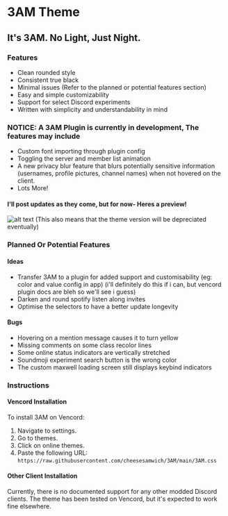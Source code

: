 # 3AM Theme
## It's 3AM. No Light, Just Night.

### Features

- Clean rounded style
- Consistent true black
- Minimal issues (Refer to the planned or potential features section)
- Easy and simple customizability
- Support for select Discord experiments
- Written with simplicity and understandability in mind

### NOTICE: A 3AM Plugin is currently in development, The features may include
- Custom font importing through plugin config
- Toggling the server and member list animation
- A new privacy blur feature that blurs potentially sensitive information (usernames, profile pictures, channel names) when not hovered on the client.
- Lots More!
#### I'll post updates as they come, but for now- Heres a preview!
![alt text](https://media.discordapp.net/attachments/1165110465509195798/1188948768599576749/image.png?ex=659c61d4&is=6589ecd4&hm=6f0113b097cc0d02ea84d4c45f6bf20c5ce161119dee008a87c2c3e9f34bd5b7&=&format=webp&quality=lossless&width=616&height=671)
(This also means that the theme version will be depreciated eventually)

### Planned Or Potential Features
#### Ideas
- Transfer 3AM to a plugin for added support and customisability (eg: color and value config in app) (i'll definitely do this if i can, but vencord plugin docs are bleh so we'll see i guess)
- Darken and round spotify listen along invites
- Optimise the selectors to have a better update longevity
#### Bugs
- Hovering on a mention message causes it to turn yellow
- Missing comments on some class recolor lines
- Some online status indicators are vertically stretched
- Soundmoji experiment search button is the wrong color
- The custom maxwell loading screen still displays keybind indicators

### Instructions

#### Vencord Installation

To install 3AM on Vencord:
1. Navigate to settings.
2. Go to themes.
3. Click on online themes.
4. Paste the following URL: `https://raw.githubusercontent.com/cheesesamwich/3AM/main/3AM.css`

#### Other Client Installation

Currently, there is no documented support for any other modded Discord clients. The theme has been tested on Vencord, but it's expected to work fine elsewhere.
